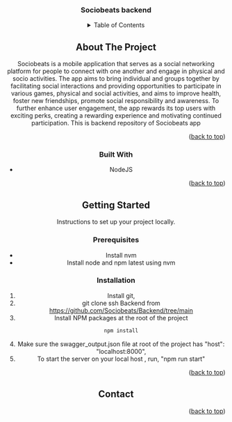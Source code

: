 
<a name="readme-top"></a>

<!-- PROJECT LOGO -->
<br />
<div align="center">
  <!-- <a href="https://url">
    <img src="images/logo.png" alt="Logo" width="80" height="80">
  </a> -->

  <h3 align="center">Sociobeats backend</h3>

<!-- TABLE OF CONTENTS -->
<details>
  <summary>Table of Contents</summary>
  <ol>
    <li>
      <a href="#about-the-project">About The Project</a>
      <ul>
        <li><a href="#built-with">Built With</a></li>
      </ul>
    </li>
    <li>
      <a href="#getting-started">Getting Started</a>
      <ul>
        <li><a href="#prerequisites">Prerequisites</a></li>
        <li><a href="#installation">Installation</a></li>
      </ul>
    </li>
    <li><a href="#contact">Contact</a></li>
  </ol>
</details>



<!-- ABOUT THE PROJECT -->
## About The Project

<!-- [![Product Name Screen Shot][product-screenshot]](https://example.com) -->

Sociobeats is a mobile application that serves as a social networking platform for people to connect with one another and engage in physical and socio activities. The app aims to bring individual and groups together by facilitating social interactions and providing opportunities to participate in various games, physical and social activities, and aims to improve health, foster new friendships, promote social responsibility and awareness.  To further enhance user engagement, the app rewards its top users with exciting perks, creating a rewarding experience and motivating continued participation.
This is backend repository of Sociobeats app

<p align="right">(<a href="#readme-top">back to top</a>)</p>



### Built With

* NodeJS


<p align="right">(<a href="#readme-top">back to top</a>)</p>



<!-- GETTING STARTED -->
## Getting Started

Instructions to set up your project locally.


### Prerequisites

* Install nvm
* Install node and npm latest using nvm
 

### Installation


1. Install git, 
2. git clone ssh Backend from https://github.com/Sociobeats/Backend/tree/main 
3. Install NPM packages at the root of the project
   ```sh
   npm install
   ```
4. Make sure the swagger_output.json file at root of the project has "host": "localhost:8000",
5. To start the server on your local host , run, "npm run start" 

<p align="right">(<a href="#readme-top">back to top</a>)</p>





<!-- CONTACT -->
## Contact


<p align="right">(<a href="#readme-top">back to top</a>)</p>

